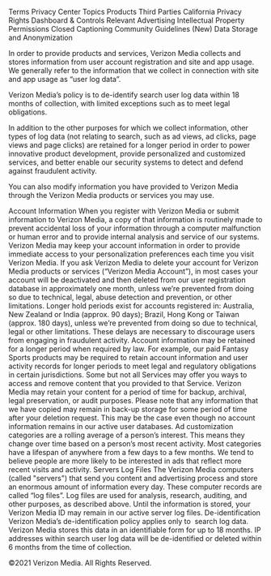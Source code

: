 Terms
Privacy Center
Topics
Products
Third Parties
California Privacy Rights
Dashboard & Controls
Relevant Advertising
Intellectual Property
Permissions
Closed Captioning
Community Guidelines (New)
Data Storage and Anonymization

In order to provide products and services, Verizon Media collects and stores information from user account registration and site and app usage. We generally refer to the information that we collect in connection with site and app usage as “user log data”.

Verizon Media’s policy is to de-identify search user log data within 18 months of collection, with limited exceptions such as to meet legal obligations.

In addition to the other purposes for which we collect information, other types of log data (not relating to search, such as ad views, ad clicks, page views and page clicks) are retained for a longer period in order to power innovative product development, provide personalized and customized services, and better enable our security systems to detect and defend against fraudulent activity.

You can also modify information you have provided to Verizon Media through the Verizon Media products or services you may use.

Account Information
When you register with Verizon Media or submit information to Verizon Media, a copy of that information is routinely made to prevent accidental loss of your information through a computer malfunction or human error and to provide internal analysis and service of our systems.
Verizon Media may keep your account information in order to provide immediate access to your personalization preferences each time you visit Verizon Media.
If you ask Verizon Media to delete your account for Verizon Media products or services (“Verizon Media Account”), in most cases your account will be deactivated and then deleted from our user registration database in approximately one month, unless we’re prevented from doing so due to technical, legal, abuse detection and prevention, or other limitations. Longer hold periods exist for accounts registered in: Australia, New Zealand or India (approx. 90 days); Brazil, Hong Kong or Taiwan (approx. 180 days), unless we’re prevented from doing so due to technical, legal or other limitations. These delays are necessary to discourage users from engaging in fraudulent activity.
Account information may be retained for a longer period when required by law. For example, our paid Fantasy Sports products may be required to retain account information and user activity records for longer periods to meet legal and regulatory obligations in certain jurisdictions.
Some but not all Services may offer you ways to access and remove content that you provided to that Service. Verizon Media may retain your content for a period of time for backup, archival, legal preservation, or audit purposes.
Please note that any information that we have copied may remain in back-up storage for some period of time after your deletion request. This may be the case even though no account information remains in our active user databases.
Ad customization categories are a rolling average of a person’s interest. This means they change over time based on a person’s most recent activity. Most categories have a lifespan of anywhere from a few days to a few months. We tend to believe people are more likely to be interested in ads that reflect more recent visits and activity.
Servers Log Files
The Verizon Media computers (called "servers") that send you content and advertising process and store an enormous amount of information every day. These computer records are called “log files”.
Log files are used for analysis, research, auditing, and other purposes, as described above. Until the information is stored, your Verizon Media ID may remain in our active server log files.
De-identification
Verizon Media’s de-identification policy applies only to  search log data. Verizon Media stores this data in an identifiable form for up to 18 months.
IP addresses within search user log data will be de-identified or deleted within 6 months from the time of collection.

©2021 Verizon Media. All Rights Reserved.